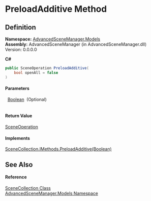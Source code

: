 # PreloadAdditive Method




## Definition
**Namespace:** <a href="N_AdvancedSceneManager_Models.md">AdvancedSceneManager.Models</a>  
**Assembly:** AdvancedSceneManager (in AdvancedSceneManager.dll) Version: 0.0.0.0

**C#**
``` C#
public SceneOperation PreloadAdditive(
	bool openAll = false
)
```



#### Parameters
<dl><dt>  <a href="https://learn.microsoft.com/dotnet/api/system.boolean" target="_blank" rel="noopener noreferrer">Boolean</a>  (Optional)</dt><dd> </dd></dl>

#### Return Value
<a href="T_AdvancedSceneManager_Core_SceneOperation.md">SceneOperation</a>

#### Implements
<a href="M_AdvancedSceneManager_Models_SceneCollection_IMethods_PreloadAdditive.md">SceneCollection.IMethods.PreloadAdditive(Boolean)</a>  


## See Also


#### Reference
<a href="T_AdvancedSceneManager_Models_SceneCollection.md">SceneCollection Class</a>  
<a href="N_AdvancedSceneManager_Models.md">AdvancedSceneManager.Models Namespace</a>  
